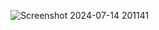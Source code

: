 ![Screenshot 2024-07-14 201141](https://github.com/user-attachments/assets/48225761-8e7a-4738-ba5a-0122032bbde1)
